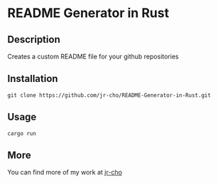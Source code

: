 # README Generator in Rust

## Description
Creates a custom README file for your github repositories

## Installation
```
git clone https://github.com/jr-cho/README-Generator-in-Rust.git
```

## Usage
```
cargo run
```

## More
You can find more of my work at [jr-cho](https://github.com/jr-cho)
